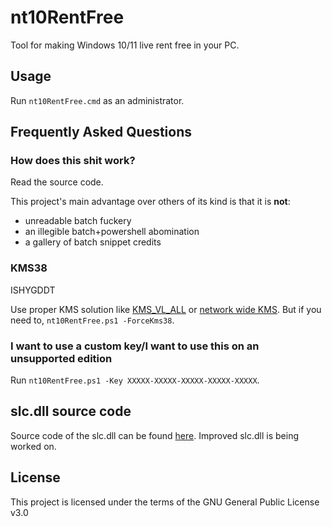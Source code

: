 nt10RentFree
============
Tool for making Windows 10/11 live rent free in your PC.

Usage
-----
Run `nt10RentFree.cmd` as an administrator.

Frequently Asked Questions
--------------------------
### How does this shit work?
Read the source code.

This project's main advantage over others of its kind is that it is **not**:

 * unreadable batch fuckery
 * an illegible batch+powershell abomination
 * a gallery of batch snippet credits

### KMS38
ISHYGDDT

Use proper KMS solution like [KMS\_VL\_ALL](https://github.com/abbodi1406/KMS_VL_ALL_AIO) or [network wide KMS](https://forums.mydigitallife.net/threads/50234/). But if you need to, `nt10RentFree.ps1 -ForceKms38`.

### I want to use a custom key/I want to use this on an unsupported edition
Run `nt10RentFree.ps1 -Key XXXXX-XXXXX-XXXXX-XXXXX-XXXXX`.

slc.dll source code
-------------------
Source code of the slc.dll can be found [here](https://github.com/Gamers-Against-Weed/Integrated_Patcher_3).
Improved slc.dll is being worked on.

License
-------
This project is licensed under the terms of the GNU General Public License v3.0
